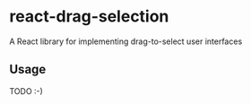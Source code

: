 # react-drag-selection

A React library for implementing drag-to-select user interfaces

## Usage

TODO :-)
